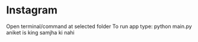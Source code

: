 # Instagram

Open terminal/command at selected folder
To run app type: python main.py
aniket is king samjha ki nahi
